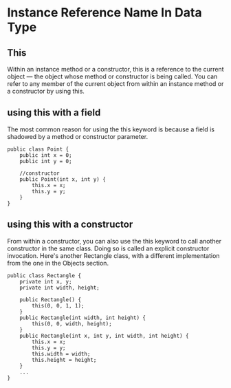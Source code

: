 # Instance Reference Name In Data Type
## This
Within an instance method or a constructor, this is a reference to the current object — the object whose method or constructor is being called. 
You can refer to any member of the current object from within an instance method or a constructor by using this.

## using this with a field
The most common reason for using the this keyword is because a field is shadowed by a method or constructor parameter.
```
public class Point {
    public int x = 0;
    public int y = 0;
        
    //constructor
    public Point(int x, int y) {
        this.x = x;
        this.y = y;
    }
}
```
## using this with a constructor
From within a constructor, you can also use the this keyword to call another constructor in the same class. 
Doing so is called an explicit constructor invocation. 
Here's another Rectangle class, with a different implementation from the one in the Objects section.
```
public class Rectangle {
    private int x, y;
    private int width, height;
        
    public Rectangle() {
        this(0, 0, 1, 1);
    }
    public Rectangle(int width, int height) {
        this(0, 0, width, height);
    }
    public Rectangle(int x, int y, int width, int height) {
        this.x = x;
        this.y = y;
        this.width = width;
        this.height = height;
    }
    ...
}
```
